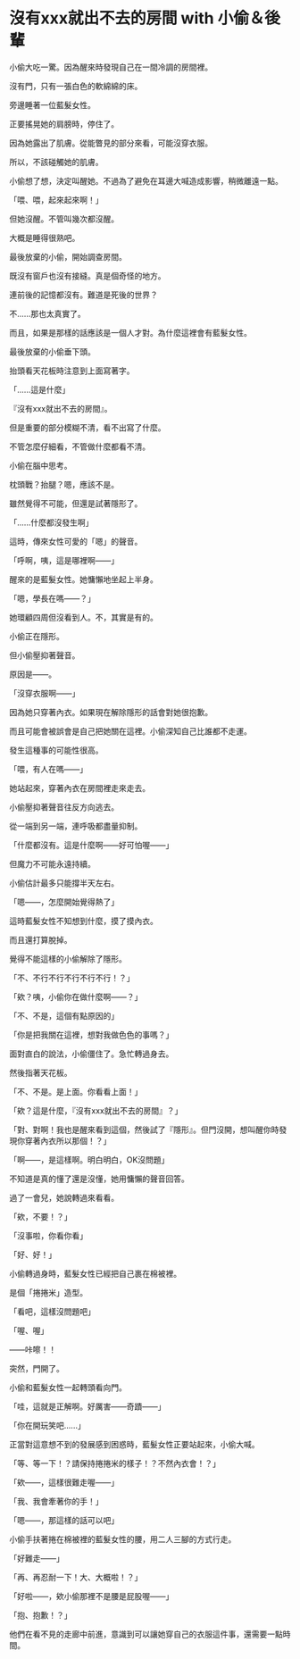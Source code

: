 # 沒有xxx就出不去的房間 with 小偷＆後輩

小偷大吃一驚。因為醒來時發現自己在一間冷調的房間裡。

沒有門，只有一張白色的軟綿綿的床。

旁邊睡著一位藍髮女性。

正要搖晃她的肩膀時，停住了。

因為她露出了肌膚。從能瞥見的部分來看，可能沒穿衣服。

所以，不該碰觸她的肌膚。

小偷想了想，決定叫醒她。不過為了避免在耳邊大喊造成影響，稍微離遠一點。

「喂、喂，起來起來啊！」

但她沒醒。不管叫幾次都沒醒。

大概是睡得很熟吧。

最後放棄的小偷，開始調查房間。

既沒有窗戶也沒有接縫。真是個奇怪的地方。

連前後的記憶都沒有。難道是死後的世界？

不......那也太真實了。

而且，如果是那樣的話應該是一個人才對。為什麼這裡會有藍髮女性。

最後放棄的小偷垂下頭。

抬頭看天花板時注意到上面寫著字。

「......這是什麼」

『沒有xxx就出不去的房間』。

但是重要的部分模糊不清，看不出寫了什麼。

不管怎麼仔細看，不管做什麼都看不清。

小偷在腦中思考。

枕頭戰？抬腿？嗯，應該不是。

雖然覺得不可能，但還是試著隱形了。

「......什麼都沒發生啊」

這時，傳來女性可愛的「嗯」的聲音。

「呼啊，咦，這是哪裡啊——」

醒來的是藍髮女性。她慵懶地坐起上半身。

「嗯，學長在嗎——？」

她環顧四周但沒看到人。不，其實是有的。

小偷正在隱形。

但小偷壓抑著聲音。

原因是——。

「沒穿衣服啊——」

因為她只穿著內衣。如果現在解除隱形的話會對她很抱歉。

而且可能會被誤會是自己把她關在這裡。小偷深知自己比誰都不走運。

發生這種事的可能性很高。

「喂，有人在嗎——」

她站起來，穿著內衣在房間裡走來走去。

小偷壓抑著聲音往反方向逃去。

從一端到另一端，連呼吸都盡量抑制。

「什麼都沒有。這是什麼啊——好可怕喔——」

但魔力不可能永遠持續。

小偷估計最多只能撐半天左右。

「嗯——，怎麼開始覺得熱了」

這時藍髮女性不知想到什麼，摸了摸內衣。

而且還打算脫掉。

覺得不能這樣的小偷解除了隱形。

「不、不行不行不行不行不行！？」

「欸？咦，小偷你在做什麼啊——？」

「不、不是，這個有點原因的」

「你是把我關在這裡，想對我做色色的事嗎？」

面對直白的說法，小偷僵住了。急忙轉過身去。

然後指著天花板。

「不、不是。是上面。你看看上面！」

「欸？這是什麼，『沒有xxx就出不去的房間』？」

「對、對啊！我也是醒來看到這個，然後試了『隱形』。但門沒開，想叫醒你時發現你穿著內衣所以那個！？」

「啊——，是這樣啊。明白明白，OK沒問題」

不知道是真的懂了還是沒懂，她用慵懶的聲音回答。

過了一會兒，她說轉過來看看。

「欸，不要！？」

「沒事啦，你看你看」

「好、好！」

小偷轉過身時，藍髮女性已經把自己裹在棉被裡。

是個「捲捲米」造型。

「看吧，這樣沒問題吧」

「喔、喔」

——咔嚓！！

突然，門開了。

小偷和藍髮女性一起轉頭看向門。

「哇，這就是正解啊。好厲害——奇蹟——」

「你在開玩笑吧......」

正當對這意想不到的發展感到困惑時，藍髮女性正要站起來，小偷大喊。

「等、等一下！？請保持捲捲米的樣子！？不然內衣會！？」

「欸——，這樣很難走喔——」

「我、我會牽著你的手！」

「嗯——，那這樣的話可以吧」

小偷手扶著捲在棉被裡的藍髮女性的腰，用二人三腳的方式行走。

「好難走——」

「再、再忍耐一下！大、大概啦！？」

「好啦——，欸小偷那裡不是腰是屁股喔——」

「抱、抱歉！？」

他們在看不見的走廊中前進，意識到可以讓她穿自己的衣服這件事，還需要一點時間。